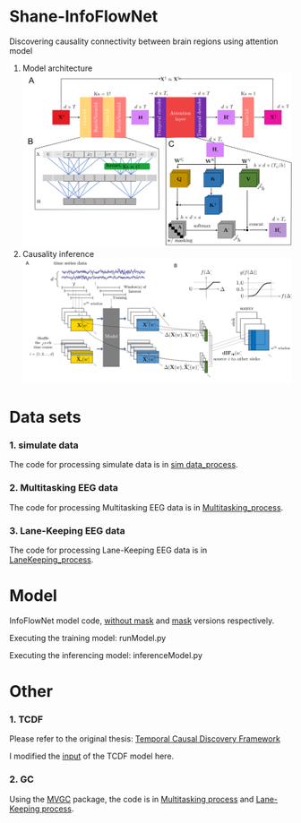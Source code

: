 # Shane-InfoFlowNet
Discovering causality connectivity between brain regions using attention model

1. Model architecture
![image](figure/Figure1_model.png)
2. Causality inference
![image](figure/Figure2_inference.png)

# Data sets
### 1. simulate data
The code for processing simulate data is in [sim data_process](<https://github.com/Michael-s-CNElab/Shane-InfoFlowNet/tree/main/sim_data_process>).
### 2. Multitasking EEG data
The code for processing Multitasking EEG data is in [Multitasking_process](<https://github.com/Michael-s-CNElab/Shane-InfoFlowNet/tree/main/Multitasking_process>).
### 3. Lane-Keeping EEG data
The code for processing Lane-Keeping EEG data is in [LaneKeeping_process](<https://github.com/Michael-s-CNElab/Shane-InfoFlowNet/tree/main/LaneKeeping_process>).
# Model
InfoFlowNet model code, [without mask](<https://github.com/Michael-s-CNElab/Shane-InfoFlowNet/tree/main/model/InfoFlowNet>) and [mask](<https://github.com/Michael-s-CNElab/Shane-InfoFlowNet/tree/main/model/InfoFlowNet_mask>) versions respectively.

Executing the training model:  runModel.py

Executing the inferencing model:  inferenceModel.py

# Other
### 1. TCDF
Please refer to the original thesis:  [Temporal Causal Discovery Framework](<https://github.com/M-Nauta/TCDF?tab=readme-ov-file#prerequisites>)

I modified the [input](<https://github.com/Michael-s-CNElab/Shane-InfoFlowNet/blob/main/TCDF/processEEGdata.py>) of the TCDF model here.
### 2. GC
Using the [MVGC](<https://users.sussex.ac.uk/~lionelb/MVGC/html/mvgchelp.html>) package, the code is in [Multitasking process](<https://github.com/Michael-s-CNElab/Shane-InfoFlowNet/blob/main/Multitasking_process/MVGC_timedomain_GC.m>) and [Lane-Keeping process](<https://github.com/Michael-s-CNElab/Shane-InfoFlowNet/blob/main/LaneKeeping_process/MVGC_timedomain_GC.m>).